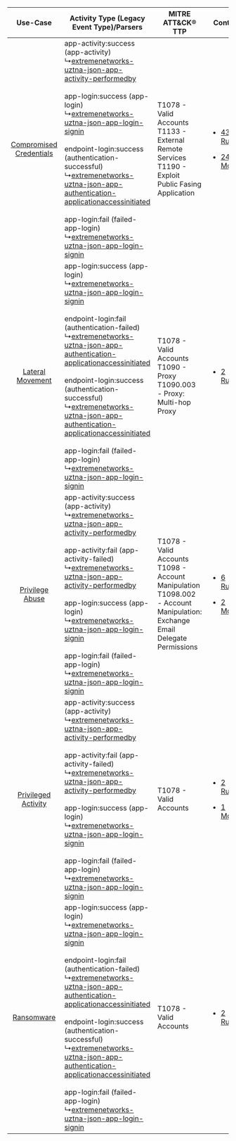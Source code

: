 |    Use-Case    | Activity Type (Legacy Event Type)/Parsers    | MITRE ATT&CK® TTP    | Content    |
|:----:| ---- | ---- | ---- |
| [Compromised Credentials](../../../UseCases/uc_compromised_credentials.md) |  app-activity:success (app-activity)<br> ↳[extremenetworks-uztna-json-app-activity-performedby](Ps/pC_extremenetworksuztnajsonappactivityperformedby.md)<br><br> app-login:success (app-login)<br> ↳[extremenetworks-uztna-json-app-login-signin](Ps/pC_extremenetworksuztnajsonapploginsignin.md)<br><br> endpoint-login:success (authentication-successful)<br> ↳[extremenetworks-uztna-json-app-authentication-applicationaccessinitiated](Ps/pC_extremenetworksuztnajsonappauthenticationapplicationaccessinitiated.md)<br><br> app-login:fail (failed-app-login)<br> ↳[extremenetworks-uztna-json-app-login-signin](Ps/pC_extremenetworksuztnajsonapploginsignin.md)<br>    | T1078 - Valid Accounts<br>T1133 - External Remote Services<br>T1190 - Exploit Public Fasing Application<br>    | [<ul><li>43 Rules</li></ul><ul><li>24 Models</li></ul>](RM/r_m_extreme_networks_universal_ztna_Compromised_Credentials.md) |
|        [Lateral Movement](../../../UseCases/uc_lateral_movement.md)        |  app-login:success (app-login)<br> ↳[extremenetworks-uztna-json-app-login-signin](Ps/pC_extremenetworksuztnajsonapploginsignin.md)<br><br> endpoint-login:fail (authentication-failed)<br> ↳[extremenetworks-uztna-json-app-authentication-applicationaccessinitiated](Ps/pC_extremenetworksuztnajsonappauthenticationapplicationaccessinitiated.md)<br><br> endpoint-login:success (authentication-successful)<br> ↳[extremenetworks-uztna-json-app-authentication-applicationaccessinitiated](Ps/pC_extremenetworksuztnajsonappauthenticationapplicationaccessinitiated.md)<br><br> app-login:fail (failed-app-login)<br> ↳[extremenetworks-uztna-json-app-login-signin](Ps/pC_extremenetworksuztnajsonapploginsignin.md)<br> | T1078 - Valid Accounts<br>T1090 - Proxy<br>T1090.003 - Proxy: Multi-hop Proxy<br>    | [<ul><li>2 Rules</li></ul>](RM/r_m_extreme_networks_universal_ztna_Lateral_Movement.md)    |
|         [Privilege Abuse](../../../UseCases/uc_privilege_abuse.md)         |  app-activity:success (app-activity)<br> ↳[extremenetworks-uztna-json-app-activity-performedby](Ps/pC_extremenetworksuztnajsonappactivityperformedby.md)<br><br> app-activity:fail (app-activity-failed)<br> ↳[extremenetworks-uztna-json-app-activity-performedby](Ps/pC_extremenetworksuztnajsonappactivityperformedby.md)<br><br> app-login:success (app-login)<br> ↳[extremenetworks-uztna-json-app-login-signin](Ps/pC_extremenetworksuztnajsonapploginsignin.md)<br><br> app-login:fail (failed-app-login)<br> ↳[extremenetworks-uztna-json-app-login-signin](Ps/pC_extremenetworksuztnajsonapploginsignin.md)<br>    | T1078 - Valid Accounts<br>T1098 - Account Manipulation<br>T1098.002 - Account Manipulation: Exchange Email Delegate Permissions<br> | [<ul><li>6 Rules</li></ul><ul><li>2 Models</li></ul>](RM/r_m_extreme_networks_universal_ztna_Privilege_Abuse.md)    |
|     [Privileged Activity](../../../UseCases/uc_privileged_activity.md)     |  app-activity:success (app-activity)<br> ↳[extremenetworks-uztna-json-app-activity-performedby](Ps/pC_extremenetworksuztnajsonappactivityperformedby.md)<br><br> app-activity:fail (app-activity-failed)<br> ↳[extremenetworks-uztna-json-app-activity-performedby](Ps/pC_extremenetworksuztnajsonappactivityperformedby.md)<br><br> app-login:success (app-login)<br> ↳[extremenetworks-uztna-json-app-login-signin](Ps/pC_extremenetworksuztnajsonapploginsignin.md)<br><br> app-login:fail (failed-app-login)<br> ↳[extremenetworks-uztna-json-app-login-signin](Ps/pC_extremenetworksuztnajsonapploginsignin.md)<br>    | T1078 - Valid Accounts<br>    | [<ul><li>2 Rules</li></ul><ul><li>1 Models</li></ul>](RM/r_m_extreme_networks_universal_ztna_Privileged_Activity.md)       |
|    [Ransomware](../../../UseCases/uc_ransomware.md)    |  app-login:success (app-login)<br> ↳[extremenetworks-uztna-json-app-login-signin](Ps/pC_extremenetworksuztnajsonapploginsignin.md)<br><br> endpoint-login:fail (authentication-failed)<br> ↳[extremenetworks-uztna-json-app-authentication-applicationaccessinitiated](Ps/pC_extremenetworksuztnajsonappauthenticationapplicationaccessinitiated.md)<br><br> endpoint-login:success (authentication-successful)<br> ↳[extremenetworks-uztna-json-app-authentication-applicationaccessinitiated](Ps/pC_extremenetworksuztnajsonappauthenticationapplicationaccessinitiated.md)<br><br> app-login:fail (failed-app-login)<br> ↳[extremenetworks-uztna-json-app-login-signin](Ps/pC_extremenetworksuztnajsonapploginsignin.md)<br> | T1078 - Valid Accounts<br>    | [<ul><li>2 Rules</li></ul>](RM/r_m_extreme_networks_universal_ztna_Ransomware.md)    |